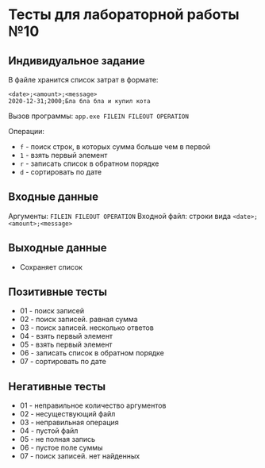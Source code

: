 # Тесты для лабораторной работы №10

## Индивидуальное задание

В файле хранится список затрат в формате:  
```
<date>;<amount>;<message>
2020-12-31;2000;Бла бла бла и купил кота
```

Вызов программы: `app.exe FILEIN FILEOUT OPERATION`

Операции:
-   `f` - поиск строк, в которых сумма больше чем в первой
-   `1` - взять первый элемент
-   `r` - записать список в обратном порядке
-   `d` - сортировать по дате

## Входные данные
Аргументы: `FILEIN FILEOUT OPERATION`
Входной файл: строки вида `<date>;<amount>;<message>`

## Выходные данные
-   Сохраняет список

## Позитивные тесты
- 01 - поиск записей
- 02 - поиск записей. равная сумма
- 03 - поиск записей. несколько ответов
- 04 - взять первый элемент
- 05 - взять первый элемент
- 06 - записать список в обратном порядке
- 07 - сортировать по дате

## Негативные тесты
- 01 - неправильное количество аргументов
- 02 - несуществующий файл
- 03 - неправильная операция
- 04 - пустой файл
- 05 - не полная запись
- 06 - пустое поле суммы
- 07 - поиск записей. нет найденных
